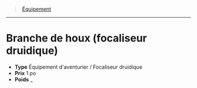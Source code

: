 ﻿---
!Equipment
Type: Équipement d'aventurier / Focaliseur druidique
Price: 1 po
Weight: _
Id: equipment_hd.md#branche-de-houx-focaliseur-druidique
ParentLink: equipment_hd.md#Équipement
Name: Branche de houx (focaliseur druidique)
ParentName: Équipement
NameLevel: 1
Attributes: {}
---
> [Équipement](hd_equipment.md)

---

# Branche de houx (focaliseur druidique)

- **Type** Équipement d'aventurier / Focaliseur druidique
- **Prix** 1 po
- **Poids** _


